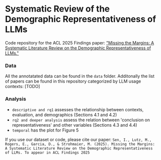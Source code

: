 # Systematic Review of the Demographic Representativeness of LLMs
Code repository for the ACL 2025 Findings paper: ["Missing the Margins: A Systematic Literature Review on the Demographic Representativeness of LLMs."](https://osf.io/preprints/socarxiv/vk3x6_v1)

### Data

All the annotatated data can be found in the ``data`` folder. Additonally the list of papers can be found in this repository categorized by LLM usage contexts: [TODO]

### Analysis
- ``descriptive and rq1`` assesses the relationship between contexts, evaluation, and demographics (Sections 4.1 and 4.2)
- ``rq2 and deeper analysis`` assess the relation between 'conclusion on representativeness' and other variables (Sections 4.3 and 4.4)
- ``temporal`` has the plot for Figure 5

If you use our dataset or code, please cite our paper:
``
Sen, I., Lutz, M., Rogers, E., Garcia, D., & Strohmaier, M. (2025). Missing the Margins: A Systematic Literature Review on the Demographic Representativeness of LLMs. To appear in ACL Findings 2025
``

